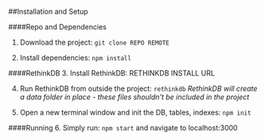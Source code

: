 ##Installation and Setup

####Repo and Dependencies
1. Download the project: ```git clone REPO REMOTE```

2. Install dependencies: ```npm install```

####RethinkDB
3. Install RethinkDB: RETHINKDB INSTALL URL

4. Run RethinkDB from outside the project: ```rethinkdb```
*RethinkDB will create a data folder in place - these files shouldn't be included in the project*

5. Open a new terminal window and init the DB, tables, indexes: ```npm init```

####Running
6. Simply run: ```npm start``` and navigate to localhost:3000
